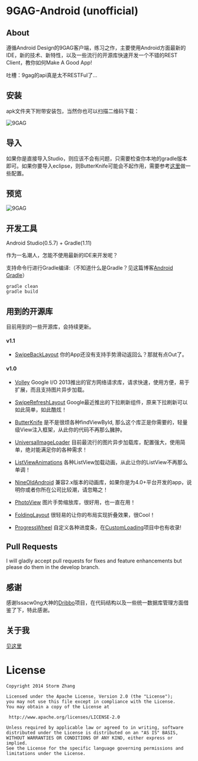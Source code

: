 9GAG-Android (unofficial)
=====================

## About

遵循Android Design的9GAG客户端，练习之作，主要使用Android方面最新的IDE，新的技术、新特性，以及一些流行的开源库快速开发一个不错的REST Client，教你如何Make A Good App! 

吐槽：9gag的api真是太不RESTFul了...

## 安装

apk文件夹下附带安装包，当然你也可以扫描二维码下载：

![9GAG](https://raw.github.com/stormzhang/9GAG/master/art/9gag_qrcode.png)

## 导入

如果你是直接导入Studio，则应该不会有问题，只需要检查你本地的gradle版本即可。如果你要导入eclipse，则ButterKnife可能会不起作用，需要参考[这里](http://jakewharton.github.io/butterknife/ide-eclipse.html)做一些配置。

## 预览

![9GAG](https://raw.github.com/stormzhang/9GAG/master/art/9gag.jpg)

## 开发工具

Android Studio(0.5.7) + Gradle(1.11)

作为一名潮人，怎能不使用最新的IDE来开发呢？

支持命令行进行Gradle编译:（不知道什么是Gradle？见这篇博客[Android Gradle](http://stormzhang.github.io/android/2014/02/28/android-gradle/)）

    gradle clean
    gradle build

## 用到的开源库

目前用到的一些开源库，会持续更新。

#### v1.1

* [SwipeBackLayout](https://github.com/Issacw0ng/SwipeBackLayout) 你的App还没有支持手势滑动返回么？那就有点Out了。

#### v1.0

* [Volley](https://android.googlesource.com/platform/frameworks/volley) Google I/O 2013推出的官方网络请求库，请求快速，使用方便，易于扩展，而且支持图片异步加载。

* [SwipeRefreshLayout](http://stormzhang.github.io/android/2014/03/29/android-swiperefreshlayout/) Google最近推出的下拉刷新组件，原来下拉刷新可以如此简单，如此酷炫！

* [ButterKnife](http://jakewharton.github.io/butterknife/) 是不是很烦各种findViewById, 那么这个库正是你需要的，轻量级View注入框架，从此你的代码不再那么臃肿。

* [UniversalImageLoader](https://github.com/nostra13/Android-Universal-Image-Loader) 目前最流行的图片异步加载库，配置强大，使用简单，绝对能满足你的各种需求！

* [ListViewAnimations](https://github.com/nhaarman/ListViewAnimations) 各种ListView加载动画，从此让你的ListView不再那么单调！

* [NineOldAndroid](http://nineoldandroids.com/) 兼容2.x版本的动画库，如果你是为4.0+平台开发的app，说明你或者你所在公司比较潮，请忽略之！

* [PhotoView](https://github.com/chrisbanes/PhotoView) 图片手势缩放库，很好用，也一直在用！

* [FoldingLayout](https://github.com/tibi1712/Folding-Android) 很轻易的让你的布局实现折叠效果，很Cool！

* [ProgressWheel](https://github.com/Todd-Davies/ProgressWheel) 自定义各种进度条，在[CustomLoading](https://github.com/stormzhang/CustomLoading)项目中也有收录!

## Pull Requests

I will gladly accept pull requests for fixes and feature enhancements but please do them in the develop branch.

## 感谢

感谢Issacw0ng大神的[Dribbo](https://github.com/Issacw0ng/Dribbo)项目，在代码结构以及一些统一数据库管理方面借鉴了下，特此感谢。

## 关于我

[见这里](http://stormzhang.github.io/about.html)

License
============

    Copyright 2014 Storm Zhang

	Licensed under the Apache License, Version 2.0 (the "License");
	you may not use this file except in compliance with the License.
	You may obtain a copy of the License at

     http://www.apache.org/licenses/LICENSE-2.0

	Unless required by applicable law or agreed to in writing, software
	distributed under the License is distributed on an "AS IS" BASIS,
	WITHOUT WARRANTIES OR CONDITIONS OF ANY KIND, either express or implied.
	See the License for the specific language governing permissions and
	limitations under the License.